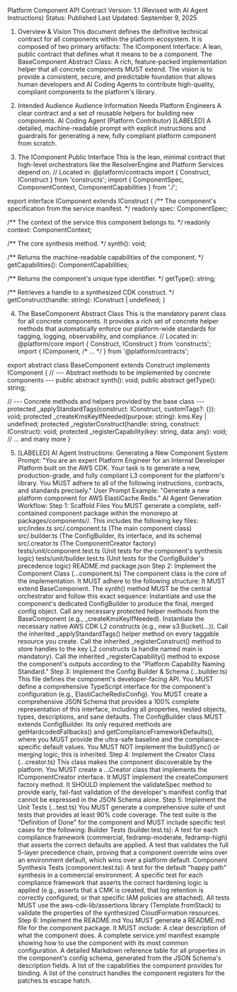 Platform Component API Contract
Version: 1.1 (Revised with AI Agent Instructions)
Status: Published
Last Updated: September 9, 2025
1. Overview & Vision
This document defines the definitive technical contract for all components within the platform ecosystem. It is composed of two primary artifacts:
The IComponent Interface: A lean, public contract that defines what it means to be a component.
The BaseComponent Abstract Class: A rich, feature-packed implementation helper that all concrete components MUST extend.
The vision is to provide a consistent, secure, and predictable foundation that allows human developers and AI Coding Agents to contribute high-quality, compliant components to the platform's library.
2. Intended Audience
Audience
Information Needs
Platform Engineers
A clear contract and a set of reusable helpers for building new components.
AI Coding Agent (Platform Contributor)
[LABELED] A detailed, machine-readable prompt with explicit instructions and guardrails for generating a new, fully compliant platform component from scratch.

3. The IComponent Public Interface
This is the lean, minimal contract that high-level orchestrators like the ResolverEngine and Platform Services depend on.
// Located in: @platform/contracts
import { Construct, IConstruct } from 'constructs';
import { ComponentSpec, ComponentContext, ComponentCapabilities } from './';

export interface IComponent extends IConstruct {
  /** The component's specification from the service manifest. */
  readonly spec: ComponentSpec;
  
  /** The context of the service this component belongs to. */
  readonly context: ComponentContext;

  /** The core synthesis method. */
  synth(): void;

  /** Returns the machine-readable capabilities of the component. */
  getCapabilities(): ComponentCapabilities;

  /** Returns the component's unique type identifier. */
  getType(): string;

  /** Retrieves a handle to a synthesized CDK construct. */
  getConstruct(handle: string): IConstruct | undefined;
}


4. The BaseComponent Abstract Class
This is the mandatory parent class for all concrete components. It provides a rich set of concrete helper methods that automatically enforce our platform-wide standards for tagging, logging, observability, and compliance.
// Located in: @platform/core
import { Construct, IConstruct } from 'constructs';
import { IComponent, /* ... */ } from '@platform/contracts';

export abstract class BaseComponent extends Construct implements IComponent {
  // --- Abstract methods to be implemented by concrete components ---
  public abstract synth(): void;
  public abstract getType(): string;
  
  // --- Concrete methods and helpers provided by the base class ---
  protected _applyStandardTags(construct: IConstruct, customTags?: {}): void;
  protected _createKmsKeyIfNeeded(purpose: string): kms.Key | undefined;
  protected _registerConstruct(handle: string, construct: IConstruct): void;
  protected _registerCapability(key: string, data: any): void;
  // ... and many more
}

5. [LABELED] AI Agent Instructions: Generating a New Component
System Prompt: "You are an expert Platform Engineer for an Internal Developer Platform built on the AWS CDK. Your task is to generate a new, production-grade, and fully compliant L3 component for the platform's library. You MUST adhere to all of the following instructions, contracts, and standards precisely."
User Prompt Example: "Generate a new platform component for AWS ElastiCache Redis."
AI Agent Generation Workflow:
Step 1: Scaffold Files
You MUST generate a complete, self-contained component package within the monorepo at packages/components/<package-name>/. This includes the following key files:
src/index.ts
src/<component-name>.component.ts (The main component class)
src/<component-name>.builder.ts (The ConfigBuilder, its interface, and its schema)
src/<component-name>.creator.ts (The ComponentCreator factory)
tests/unit/component.test.ts (Unit tests for the component's synthesis logic)
tests/unit/builder.test.ts (Unit tests for the ConfigBuilder's precedence logic)
README.md
package.json
Step 2: Implement the Component Class (...component.ts)
The component class is the core of the implementation. It MUST adhere to the following structure:
It MUST extend BaseComponent.
The synth() method MUST be the central orchestrator and follow this exact sequence:
Instantiate and use the component's dedicated ConfigBuilder to produce the final, merged config object.
Call any necessary protected helper methods from the BaseComponent (e.g., _createKmsKeyIfNeeded).
Instantiate the necessary native AWS CDK L2 constructs (e.g., new s3.Bucket(...)).
Call the inherited _applyStandardTags() helper method on every taggable resource you create.
Call the inherited _registerConstruct() method to store handles to the key L2 constructs (a handle named main is mandatory).
Call the inherited _registerCapability() method to expose the component's outputs according to the "Platform Capability Naming Standard."
Step 3: Implement the Config Builder & Schema (...builder.ts)
This file defines the component's developer-facing API.
You MUST define a comprehensive TypeScript interface for the component's configuration (e.g., ElastiCacheRedisConfig).
You MUST create a comprehensive JSON Schema that provides a 100% complete representation of this interface, including all properties, nested objects, types, descriptions, and sane defaults.
The ConfigBuilder class MUST extends ConfigBuilder<MyComponentConfigInterface>.
Its only required methods are getHardcodedFallbacks() and getComplianceFrameworkDefaults(), where you MUST provide the ultra-safe baseline and the compliance-specific default values. You MUST NOT implement the buildSync() or merging logic; this is inherited.
Step 4: Implement the Creator Class (...creator.ts)
This class makes the component discoverable by the platform.
You MUST create a ...Creator class that implements the IComponentCreator interface.
It MUST implement the createComponent factory method.
It SHOULD implement the validateSpec method to provide early, fail-fast validation of the developer's manifest config that cannot be expressed in the JSON Schema alone.
Step 5: Implement the Unit Tests (...test.ts)
You MUST generate a comprehensive suite of unit tests that provides at least 90% code coverage. The test suite is the "Definition of Done" for the component and MUST include specific test cases for the following:
Builder Tests (builder.test.ts):
A test for each compliance framework (commercial, fedramp-moderate, fedramp-high) that asserts the correct defaults are applied.
A test that validates the full 5-layer precedence chain, proving that a component override wins over an environment default, which wins over a platform default.
Component Synthesis Tests (component.test.ts):
A test for the default "happy path" synthesis in a commercial environment.
A specific test for each compliance framework that asserts the correct hardening logic is applied (e.g., asserts that a CMK is created, that log retention is correctly configured, or that specific IAM policies are attached).
All tests MUST use the aws-cdk-lib/assertions library (Template.fromStack) to validate the properties of the synthesized CloudFormation resources.
Step 6: Implement the README.md
You MUST generate a README.md file for the component package. It MUST include:
A clear description of what the component does.
A complete service.yml manifest example showing how to use the component with its most common configuration.
A detailed Markdown reference table for all properties in the component's config schema, generated from the JSON Schema's description fields.
A list of the capabilities the component provides for binding.
A list of the construct handles the component registers for the patches.ts escape hatch.


